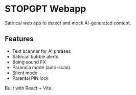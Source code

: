 # STOPGPT Webapp

Satirical web app to detect and mock AI-generated content.

## Features
- Text scanner for AI phrases
- Satirical bubble alerts
- Boing sound FX
- Paranoia mode (auto-scan)
- Silent mode
- Parental PIN lock

Built with React + Vite.